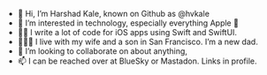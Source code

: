 - 👋 Hi, I’m Harshad Kale, known on Github as @hvkale
- 👀 I’m interested in technology, especially everything Apple 
- 👨‍💻 I write a lot of code for iOS apps using Swift and SwiftUI.
- 👨‍👩‍👦 I live with my wife and a son in San Francisco. I’m a new dad.
- 💞️ I’m looking to collaborate on about anything,
- 📫 I can be reached over at BlueSky or Mastadon. Links in profile.

<!---
hvkale/hvkale is a ✨ special ✨ repository because its `README.md` (this file) appears on your GitHub profile.
You can click the Preview link to take a look at your changes.
--->
